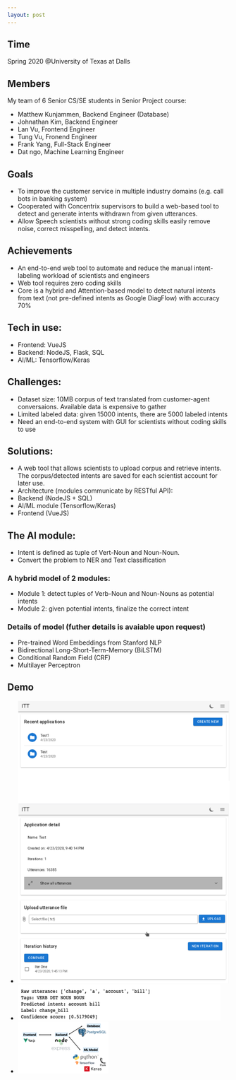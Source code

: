 ```yaml
---
layout: post
---
```


## Time
Spring 2020 @University of Texas at Dalls

## Members
My team of 6 Senior CS/SE students in Senior Project course:
* Matthew Kunjammen, Backend Engineer (Database)
* Johnathan Kim, Backend Engineer
* Lan Vu, Frontend Engineer
* Tung Vu, Fronend Engineer
* Frank Yang, Full-Stack Engineer
* Dat ngo, Machine Learning Engineer

## Goals
* To improve the customer service in multiple industry domains (e.g. call bots in banking system)
* Cooperated with Concentrix supervisors to build a web-based tool to detect and generate intents withdrawn from given utterances.
* Allow Speech scientists without strong coding skills easily remove noise, correct misspelling, and detect intents. 

## Achievements
* An end-to-end web tool to automate and reduce the manual intent-labeling workload of scientists and engineers
* Web tool requires zero coding skills
* Core is a hybrid and Attention-based model to detect natural intents from text (not pre-defined intents as Google DiagFlow) with accuracy 70%


## Tech in use:
* Frontend: VueJS
* Backend: NodeJS, Flask, SQL
* AI/ML: Tensorflow/Keras

## Challenges:
* Dataset size: 10MB corpus of text translated from customer-agent conversaions. Available data is expensive to gather
* Limited labeled data: given 15000 intents, there are 5000 labeled intents
* Need an end-to-end system with GUI for scientists without coding skills to use

## Solutions:
* A web tool that allows scientists to upload corpus and retrieve intents. The corpus/detected intents are saved for each scientist account for later use.
* Architecture (modules communicate by RESTful API): 
* Backend (NodeJS + SQL)
* AI/ML module (Tensorflow/Keras)
* Frontend (VueJS)

## The AI module:
* Intent is defined as tuple of Vert-Noun and Noun-Noun.
* Convert the problem to NER and Text classification

### A hybrid model of 2 modules:
* Module 1: detect tuples of Verb-Noun and Noun-Nouns as potential intents
* Module 2: given potential intents, finalize the correct intent

### Details of model (futher details is avaiable upon request)
* Pre-trained Word Embeddings from Stanford NLP
* Bidirectional Long-Short-Term-Memory (BiLSTM)
* Conditional Random Field (CRF)
* Multilayer Perceptron

## Demo
* ![Frontend UI](/assets/web_app.png)
* ![Intent Detection](/assets/intent_sample.png) 
* ![Architecure](/assets/itt_architecture.png)

